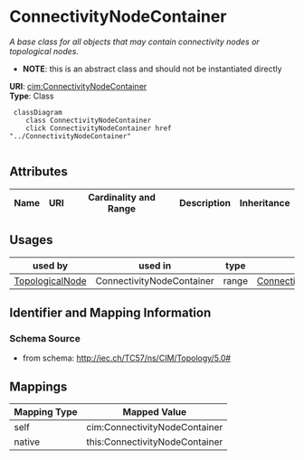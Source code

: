 # ConnectivityNodeContainer


_A base class for all objects that may contain connectivity nodes or topological nodes._




* __NOTE__: this is an abstract class and should not be instantiated directly


**URI**: [cim:ConnectivityNodeContainer](http://iec.ch/TC57/CIM100#ConnectivityNodeContainer)<br />
**Type**: Class




```mermaid
 classDiagram
    class ConnectivityNodeContainer
    click ConnectivityNodeContainer href "../ConnectivityNodeContainer"
      
```




<!-- no inheritance hierarchy -->


## Attributes


| Name | URI | Cardinality and Range | Description | Inheritance |
| ---  | --- | --- | --- | --- |





## Usages

| used by | used in | type | used |
| ---  | --- | --- | --- |
| [TopologicalNode](TopologicalNode.md) | ConnectivityNodeContainer | range | [ConnectivityNodeContainer](ConnectivityNodeContainer.md) |






## Identifier and Mapping Information







### Schema Source


* from schema: http://iec.ch/TC57/ns/CIM/Topology/5.0#





## Mappings

| Mapping Type | Mapped Value |
| ---  | ---  |
| self | cim:ConnectivityNodeContainer |
| native | this:ConnectivityNodeContainer |




